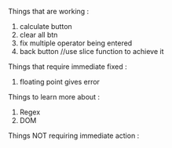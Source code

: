 Things that are working :
1.  calculate button
2.  clear all btn
3.  fix multiple operator being entered
4.  back button //use slice function to achieve it


Things that require immediate fixed :
1.  floating point gives error

Things to learn more about :
1.  Regex
2.  DOM


Things NOT requiring immediate action :


